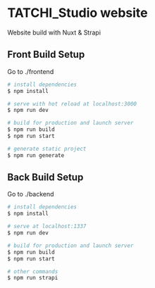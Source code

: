 # TATCHI_Studio website

Website build with Nuxt & Strapi

## Front Build Setup

Go to ./frontend

```bash
# install dependencies
$ npm install

# serve with hot reload at localhost:3000
$ npm run dev

# build for production and launch server
$ npm run build
$ npm run start

# generate static project
$ npm run generate
```

## Back Build Setup

Go to ./backend

```bash
# install dependencies
$ npm install

# serve at localhost:1337
$ npm run dev

# build for production and launch server
$ npm run build
$ npm run start

# other commands
$ npm run strapi
```
